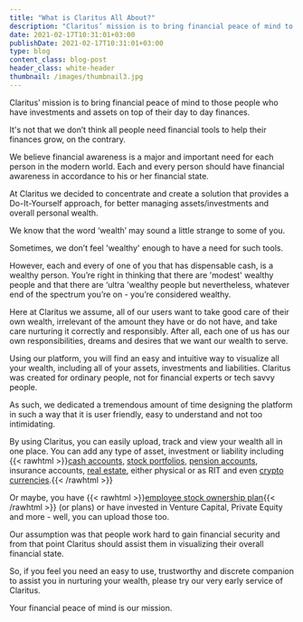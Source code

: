 ```yaml
---
title: "What is Claritus All About?"
description: "Claritus’ mission is to bring financial peace of mind to those people who have investments and assets on top of their day to day finances."
date: 2021-02-17T10:31:01+03:00
publishDate: 2021-02-17T10:31:01+03:00
type: blog
content_class: blog-post
header_class: white-header
thumbnail: /images/thumbnail3.jpg
---
```


Claritus’ mission is to bring financial peace of mind to those people who have investments and assets on top of their day to day finances.

It's not that we don’t think all people need financial tools to help their finances grow, on the contrary.

We believe financial awareness is a major and important need for each person in the modern world. Each and every person should have financial awareness in accordance to his or her financial state.

At Claritus we decided to concentrate and create a solution that provides a Do-It-Yourself approach, for better managing assets/investments and overall personal wealth.

We know that the word ‘wealth’ may sound a little strange to some of you.

Sometimes, we don’t feel 'wealthy' enough to have a need for such tools.

However, each and every of one of you that has dispensable cash, is a wealthy person. You’re right in thinking that there are 'modest' wealthy people and that there are ‘ultra 'wealthy people but nevertheless, whatever end of the spectrum you’re on - you’re considered wealthy.

Here at Claritus we assume, all of our users want to take good care of their own wealth, irrelevant of the amount they have or do not have, and take care nurturing it correctly and responsibly. After all, each one of us has our own responsibilities, dreams and desires that we want our wealth to serve.

Using our platform, you will find an easy and intuitive way to visualize all your wealth, including all of your assets, investments and liabilities. Claritus was created for ordinary people, not for financial experts or tech savvy people.

As such, we dedicated a tremendous amount of time designing the platform in such a way that it is user friendly, easy to understand and not too intimidating.

By using Claritus, you can easily upload, track and view your wealth all in one place. You can add any type of asset, investment or liability including {{< rawhtml >}}<u>cash accounts</u>, <u>stock portfolios</u>, <u>pension accounts</u>, insurance accounts, <u>real estate</u>, either physical or as RIT and even <u>crypto currencies</u>.{{< /rawhtml >}}

Or maybe, you have {{< rawhtml >}}<u>employee stock ownership plan</u>{{< /rawhtml >}} (or plans)  or have invested in Venture Capital, Private Equity and more - well, you can upload those too.

Our assumption was that people work hard to gain financial security and from that point Claritus should assist them in visualizing their overall financial state.

So, if you feel you need an easy to use, trustworthy and discrete companion to assist you in nurturing your wealth, please try our very early service of Claritus.

Your financial peace of mind is our mission.



